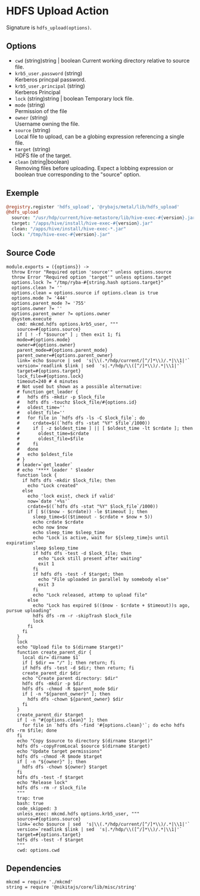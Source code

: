 
# HDFS Upload Action

Signature is `hdfs_upload(options)`.

## Options

* `cwd` (string)string | boolean
  Current working directory relative to source file.
* `krb5_user.password` (string)   
  Kerberos princpal password.
* `krb5_user.principal` (string)   
  Kerberos Principal
* `lock` (string)string | boolean
  Temporary lock file.
* `mode` (string)   
  Permission of the file
* `owner` (string)   
  Username owning the file.
* `source` (string)   
  Local file to upload, can be a globing expression referencing a single file.
* `target` (string)   
  HDFS file of the target.
* `clean` (string|boolean)   
  Removing files before uploading. Expect a lobbing expression or boolean true
  corresponding to the "source" option.

## Exemple

```coffee
@registry.register 'hdfs_upload', '@rybajs/metal/lib/hdfs_upload'
@hdfs_upload
  source: "/usr/hdp/current/hive-metastore/lib/hive-exec-#{version}.jar"
  target: "/apps/hive/install/hive-exec-#{version}.jar"
  clean: "/apps/hive/install/hive-exec-*.jar"
  lock: "/tmp/hive-exec-#{version}.jar"
```

## Source Code

    module.exports = ({options}) ->
      throw Error "Required option 'source'" unless options.source
      throw Error "Required option 'target'" unless options.target
      options.lock ?= "/tmp/ryba-#{string.hash options.target}"
      options.clean ?= ''
      options.clean = options.source if options.clean is true
      options.mode ?= '444'
      options.parent_mode ?= '755'
      options.owner ?= ''
      options.parent_owner ?= options.owner
      @system.execute
        cmd: mkcmd.hdfs options.krb5_user, """
        source=#{options.source}
        if [ ! -f "$source" ] ; then exit 1; fi
        mode=#{options.mode}
        owner=#{options.owner}
        parent_mode=#{options.parent_mode}
        parent_owner=#{options.parent_owner}
        link=`echo $source | sed  's|\\(.*/hdp/current/[^/]*\\)/.*|\\1|'`
        version=`readlink $link | sed  's|.*/hdp/\\([^/]*\\)/.*|\\1|'`
        target=#{options.target}
        lock_file=#{options.lock}
        timeout=240 # 4 minutes
        # Not used but shown as a possible alternative:
        # function get_leader {
        #   hdfs dfs -mkdir -p $lock_file
        #   hdfs dfs -touchz $lock_file/#{options.id}
        #   oldest_time=''
        #   oldest_file=''
        #   for file in `hdfs dfs -ls -C $lock_file`; do
        #     crdate=$((`hdfs dfs -stat "%Y" $file`/1000))
        #     if [ -z $oldest_time ] || [ $oldest_time -lt $crdate ]; then
        #       oldest_time=$crdate
        #       oldest_file=$file
        #     fi
        #   done
        #   echo $oldest_file
        # }
        # leader=`get_leader`
        # echo '**** leader ' $leader
        function lock {
          if hdfs dfs -mkdir $lock_file; then
            echo "Lock created"
          else
            echo 'lock exist, check if valid'
            now=`date '+%s'`
            crdate=$((`hdfs dfs -stat "%Y" $lock_file`/1000))
            if [ $(($now - $crdate)) -le $timeout ]; then
              sleep_time=$(($timeout - $crdate + $now + 5))
              echo crdate $crdate
              echo now $now
              echo sleep_time $sleep_time
              echo "Lock is active, wait for ${sleep_time}s until expiration"
              sleep $sleep_time
              if hdfs dfs -test -d $lock_file; then
                echo "Lock still present after waiting"
                exit 1
              fi
              if hdfs dfs -test -f $target; then
                echo "File uploaded in parallel by somebody else"
                exit 3
              fi
              echo "Lock released, attemp to upload file"
            else
              echo "Lock has expired $(($now - $crdate + $timeout))s ago, pursue uploading"
              hdfs dfs -rm -r -skipTrash $lock_file
              lock
            fi
          fi
        }
        lock
        echo "Upload file to $(dirname $target)"
        function create_parent_dir {
          local dir=`dirname $1`
          if [ $dir == "/" ]; then return; fi
          if hdfs dfs -test -d $dir; then return; fi
          create_parent_dir $dir
          echo "Create parent directory: $dir"
          hdfs dfs -mkdir -p $dir
          hdfs dfs -chmod -R $parent_mode $dir
          if [ -n "${parent_owner}" ]; then
            hdfs dfs -chown ${parent_owner} $dir
          fi
        }
        create_parent_dir $target
        if [ -n "#{options.clean}" ]; then
          for file in `hdfs dfs -find '#{options.clean}'`; do echo hdfs dfs -rm $file; done
        fi
        echo "Copy $source to directory $(dirname $target)"
        hdfs dfs -copyFromLocal $source $(dirname $target)
        echo "Update target permissions"
        hdfs dfs -chmod -R $mode $target
        if [ -n "${owner}" ]; then
          hdfs dfs -chown ${owner} $target
        fi
        hdfs dfs -test -f $target
        echo "Release lock"
        hdfs dfs -rm -r $lock_file
        """
        trap: true
        bash: true
        code_skipped: 3
        unless_exec: mkcmd.hdfs options.krb5_user, """
        source=#{options.source}
        link=`echo $source | sed  's|\\(.*/hdp/current/[^/]*\\)/.*|\\1|'`
        version=`readlink $link | sed  's|.*/hdp/\\([^/]*\\)/.*|\\1|'`
        target=#{options.target}
        hdfs dfs -test -f $target
        """
        cwd: options.cwd

## Dependencies

    mkcmd = require './mkcmd'
    string = require '@nikitajs/core/lib/misc/string'
